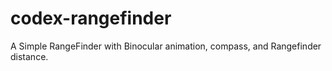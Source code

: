 # codex-rangefinder
A Simple RangeFinder with Binocular animation, compass, and Rangefinder distance.
